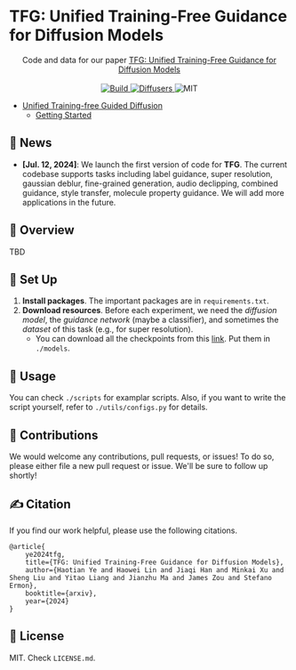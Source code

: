 # TFG: Unified Training-Free Guidance for Diffusion Models

<p align="center">
Code and data for our paper <a href="#">TFG: Unified Training-Free Guidance for Diffusion Models</a>
    </br>
    </br>
    <a href="https://www.python.org/">
        <img alt="Build" src="https://img.shields.io/badge/Python-3.9+-1f425f.svg?color=purple">
    </a>
    <a href="https://huggingface.co/docs/diffusers">
        <img alt="Diffusers" src="https://img.shields.io/badge/Diffusers-0.26-blue">
    </a>
    <a>
        <img alt="MIT" src="https://img.shields.io/badge/License-MIT-yellow">
    </a>
</p>


- [Unified Training-free Guided Diffusion](#unified-training-free-guided-diffusion)
  - [Getting Started](#getting-started)


## 📰 News
* **[Jul. 12, 2024]**: We launch the first version of code for **TFG**. The current codebase supports tasks including label guidance, super resolution, gaussian deblur, fine-grained generation, audio declipping, combined guidance, style transfer, molecule property guidance. We will add more applications in the future.

## 👋 Overview

TBD

## 🚀 Set Up
1. **Install packages**. The important packages are in `requirements.txt`.
2. **Download resources**. Before each experiment, we need the *diffusion model*, the *guidance network* (maybe a classifier), and sometimes the *dataset* of this task (e.g., for super resolution).
   - You can download all the checkpoints from this [link](http://FS6712X-CIRCUS.ezconnect.to/share/BnQGlGGj6). Put them in `./models`.


## 💽 Usage
You can check `./scripts` for examplar scripts. Also, if you want to write the script yourself, refer to `./utils/configs.py` for details.

## 💫 Contributions
We would welcome any contributions, pull requests, or issues!
To do so, please either file a new pull request or issue. We'll be sure to follow up shortly!

## ✍️ Citation
If you find our work helpful, please use the following citations.
```
@article{
    ye2024tfg,
    title={TFG: Unified Training-Free Guidance for Diffusion Models},
    author={Haotian Ye and Haowei Lin and Jiaqi Han and Minkai Xu and Sheng Liu and Yitao Liang and Jianzhu Ma and James Zou and Stefano Ermon},
    booktitle={arxiv},
    year={2024}
}
```

## 🪪 License
MIT. Check `LICENSE.md`.